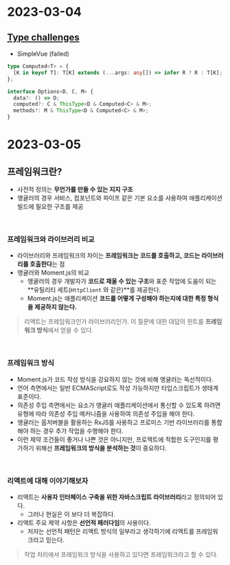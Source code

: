 # 2023-03-04

## [Type challenges](https://github.com/type-challenges/type-challenges)

- SimpleVue (failed)

```ts
type Computed<T> = {
  [K in keyof T]: T[K] extends (...args: any[]) => infer R ? R : T[K];
};

interface Options<D, C, M> {
  data?: () => D;
  computed?: C & ThisType<D & Computed<C> & M>;
  methods?: M & ThisType<D & Computed<C> & M>;
}
```

# 2023-03-05

## 프레임워크란?

- 사전적 정의는 **무언가를 만들 수 있는 지지 구조**
- 앵귤러의 경우 서비스, 컴포넌트와 파이프 같은 기본 요소를 사용하여 애플리케이션 빌드에 필요한 구조를 제공

<br/>

### 프레임워크와 라이브러리 비교

- 라이브러리와 프레임워크의 차이는 **프레임워크는 코드를 호출하고, 코드는 라이브러리를 호출한다**는 점
- 앵귤러와 Moment.js의 비교
  - 앵귤러의 경우 개발자가 **코드로 채울 수 있는 구조**와 표준 작업에 도움이 되는 **유틸리티 세트(`HttpClient` 와 같은)**를 제공한다.
  - Moment.js는 애플리케이션 **코드를 어떻게 구성해야 하는지에 대한 특정 형식을 제공하지 않는다.**

> 리액트는 프레임워크인가 라이브러리인가. 이 질문에 대한 대답의 힌트를 **프레임워크 방식**에서 얻을 수 있다.

<br/>

### 프레임워크 방식

- Moment.js가 코드 작성 방식을 강요하지 않는 것에 비해 앵귤러는 독선적이다.
- 언어 측면에서는 일반 ECMAScript로도 작성 가능하지만 타입스크립트가 생태계 표준이다.
- 의존성 주입 측면에서는 요소가 앵귤러 애플리케이션에서 통신할 수 있도록 하려면 유형에 따라 의존성 주입 메커니즘을 사용하여 의존성 주입을 해야 한다.
- 앵귤러는 옵저버블을 활용하는 RxJS를 사용하고 프로미스 기반 라이브러리를 통합해야 하는 경우 추가 작업을 수행해야 한다.
- 이런 제약 조건들이 좋거나 나쁜 것은 아니지만, 프로젝트에 적합한 도구인지를 평가하기 위해선 **프레임워크의 방식을 분석하는 것**이 중요하다.

<br/>

### 리액트에 대해 이야기해보자

- 리액트는 **사용자 인터페이스 구축을 위한 자바스크립트 라이브러리**라고 정의되어 있다.
  - 그러나 현실은 이 보다 더 복잡하다.
- 리액트 주요 제약 사항은 **선언적 패러다임**의 사용이다.
  - 저자는 선언적 패턴은 리액트 방식의 일부라고 생각하기에 리액트를 프레임워크라고 믿는다.

> 작업 처리에서 프레임워크 방식을 사용하고 있다면 프레임워크라고 할 수 있다.
